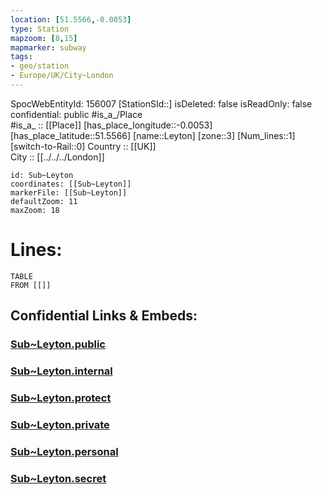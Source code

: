 ```yaml
---
location: [51.5566,-0.0053] 
type: Station 
mapzoom: [8,15] 
mapmarker: subway 
tags:
- geo/station
- Europe/UK/City~London
---
```

SpocWebEntityId: 156007
[StationSId::] 
isDeleted: false
isReadOnly: false
confidential: public
#is_a_/Place  
#is_a_ :: [[Place]] 
[has_place_longitude::-0.0053] 
[has_place_latitude::51.5566] 
[name::Leyton] 
[zone::3] 
[Num_lines::1] 
[switch-to-Rail::0] 
Country :: [[UK]]  
City :: [[../../../London]]  


```leaflet
id: Sub~Leyton
coordinates: [[Sub~Leyton]] 
markerFile: [[Sub~Leyton]] 
defaultZoom: 11 
maxZoom: 18
```


# Lines: 
```dataview
TABLE 
FROM [[]] 
```


## Confidential Links & Embeds: 

### [Sub~Leyton.public](/_public/\Earth\Continent\Europe\Europe~North\UK\England\Regions~England\London,Greater\cities~GreaterLondon\Underground\StationSub~Leyton.public.md) 

### [Sub~Leyton.internal](/_internal/\Earth\Continent\Europe\Europe~North\UK\England\Regions~England\London,Greater\cities~GreaterLondon\Underground\StationSub~Leyton.internal.md) 

### [Sub~Leyton.protect](/_protect/\Earth\Continent\Europe\Europe~North\UK\England\Regions~England\London,Greater\cities~GreaterLondon\Underground\StationSub~Leyton.protect.md) 

### [Sub~Leyton.private](/_private/\Earth\Continent\Europe\Europe~North\UK\England\Regions~England\London,Greater\cities~GreaterLondon\Underground\StationSub~Leyton.private.md) 

### [Sub~Leyton.personal](/_personal/\Earth\Continent\Europe\Europe~North\UK\England\Regions~England\London,Greater\cities~GreaterLondon\Underground\StationSub~Leyton.personal.md) 

### [Sub~Leyton.secret](/_secret/\Earth\Continent\Europe\Europe~North\UK\England\Regions~England\London,Greater\cities~GreaterLondon\Underground\StationSub~Leyton.secret.md)

